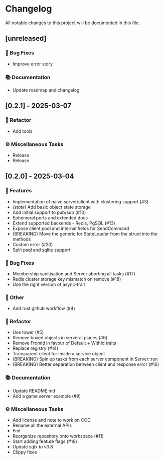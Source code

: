 # Changelog

All notable changes to this project will be documented in this file.

## [unreleased]

### 🐛 Bug Fixes

- Improve error story

### 📚 Documentation

- Update roadmap and changelog

## [0.2.1] - 2025-03-07

### 🚜 Refactor

- Add tools

### ⚙️ Miscellaneous Tasks

- Release
- Release

## [0.2.0] - 2025-03-04

### 🚀 Features

- Implementation of naive server/client with clustering support (#3)
- *(state)* Add basic object state storage
- Add initial support to pub/sub (#10)
- Ephemeral ports and extended docs
- Extend supported backends - Redis, PgSQL (#13)
- Expose client pool and internal fields for SendCommand
- (BREAKING) Move the generic for StateLoader from the struct into the methods
- Custom error (#20)
- Split psql and sqlite support

### 🐛 Bug Fixes

- Membership sanitisation and Server aborting all tasks (#17)
- Redis cluster storage key mismatch on remove (#18)
- Use the right version of async-trait

### 💼 Other

- Add rust github workflow (#4)

### 🚜 Refactor

- Use tower (#5)
- Remove boxed objects in serveral places (#6)
- Remove FromId in favour of Default + WithId traits
- Replace registry (#14)
- Transparent client for inside a service object
- (BREAKING) Spin up tasks from each server component in Server::run
- (BREAKING) Better separation between client and response error (#16)

### 📚 Documentation

- Update README.md
- Add a game server example (#9)

### ⚙️ Miscellaneous Tasks

- Add license and note to work on COC
- Rename all the external APIs
- Fmt
- Reorganize repository onto workspace (#11)
- Start adding feature flags (#19)
- Update sqlx to v0.8
- Clippy fixes

<!-- generated by git-cliff -->
